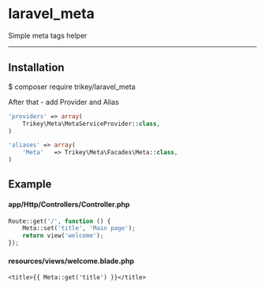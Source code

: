 # laravel_meta

Simple meta tags helper

----------

## Installation

$ composer require trikey/laravel_meta

After that - add Provider and Alias 

```php
'providers' => array(
    Trikey\Meta\MetaServiceProvider::class,
)
```

```php
'aliases' => array(
    'Meta'   => Trikey\Meta\Facades\Meta::class,
)
```

## Example

#### app/Http/Controllers/Controller.php

```php
Route::get('/', function () {
    Meta::set('title', 'Main page');
    return view('welcome');
});
```

#### resources/views/welcome.blade.php

```
<title>{{ Meta::get('title') }}</title>
```

